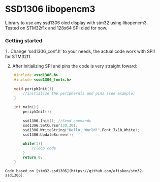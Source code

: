 # SSD1306 libopencm3

Library to use any ssd1306 oled display with stm32 using libopencm3. 
Tested on STM32f1x and 128x64 SPI oled for now.
### Getting started
1 . Change 'ssd1306_conf.h' to your needs, the actual code work with SPI1
for STM32f1.


2. After initializing SPI and pins the code is very straight foward:

```c
	#include <ssd1306.h>
	#include <ssd1306_fonts.h>
	
	void periphInit(){ 
		//initialize the peripherals and pins (see example)
	}
	
	int main(){
		periphInit();
		
		ssd1306.Init(); //Send commands 
		ssd1306.SetCursor(30,30);
		ssd1306.WriteString("Hello, World!",Font_7x10,White);
		ssd1306.UpdateScreen();
		
		while(1){
			//loop code
		}
		return 0;
	}
```
	Code based on [stm32-ssd1306](https://github.com/afiskon/stm32-ssd1306).
